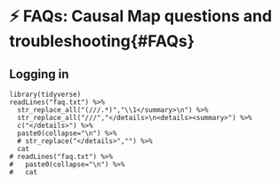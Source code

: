 # ⚡ FAQs: Causal Map questions and troubleshooting{#FAQs}


## Logging in

```{r,echo=F,comment="",results='asis',message=FALSE,warning=FALSE}
library(tidyverse)
readLines("faq.txt") %>%
  str_replace_all("(///.*)","\\1</summary>\n") %>% 
  str_replace_all("///","</details>\n<details><summary>") %>% 
  c("</details>") %>% 
  paste0(collapse="\n") %>% 
  # str_replace("</details>","") %>% 
  cat
# readLines("faq.txt") %>% 
#   paste0(collapse="\n") %>% 
#   cat

```

